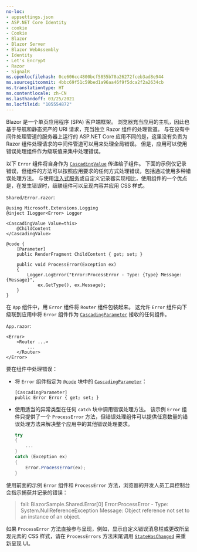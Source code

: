 ```yaml
---
no-loc:
- appsettings.json
- ASP.NET Core Identity
- cookie
- Cookie
- Blazor
- Blazor Server
- Blazor WebAssembly
- Identity
- Let's Encrypt
- Razor
- SignalR
ms.openlocfilehash: 0ce606cc4800bcf5855b70a26272fceb3ad8e944
ms.sourcegitcommit: 4bbc69f51c59bed1a96aa46f9f5dca2f2a2634cb
ms.translationtype: HT
ms.contentlocale: zh-CN
ms.lasthandoff: 03/25/2021
ms.locfileid: "105554872"
---
```

Blazor 是一个单页应用程序 (SPA) 客户端框架。 浏览器充当应用的主机，因此也基于导航和静态资产的 URI 请求，充当独立 Razor 组件的处理管道。 与在设有中间件处理管道的服务器上运行的 ASP.NET Core 应用不同的是，这里没有负责为 Razor 组件处理请求的中间件管道可以用来处理全局错误。 但是，应用可以使用错误处理组件作为级联值来集中处理错误。

以下 `Error` 组件将自身作为 [`CascadingValue`](xref:blazor/components/cascading-values-and-parameters#cascadingvalue-component) 传递给子组件。 下面的示例仅记录错误，但组件的方法可以按照应用要求的任何方式处理错误，包括通过使用多种错误处理方法。 与使用[注入式服务](xref:blazor/fundamentals/dependency-injection)或自定义记录器实现相比，使用组件的一个优点是，在发生错误时，级联组件可以呈现内容并应用 CSS 样式。

`Shared/Error.razor`:

```razor
@using Microsoft.Extensions.Logging
@inject ILogger<Error> Logger

<CascadingValue Value=this>
    @ChildContent
</CascadingValue>

@code {
    [Parameter]
    public RenderFragment ChildContent { get; set; }

    public void ProcessError(Exception ex)
    {
        Logger.LogError("Error:ProcessError - Type: {Type} Message: {Message}", 
            ex.GetType(), ex.Message);
    }
}
```

在 `App` 组件中，用 `Error` 组件将 `Router` 组件包装起来。 这允许 `Error` 组件向下级联到应用中将 `Error` 组件作为 [`CascadingParameter`](xref:blazor/components/cascading-values-and-parameters#cascadingparameter-attribute) 接收的任何组件。

`App.razor`:

```razor
<Error>
    <Router ...>
        ...
    </Router>
</Error>
```

要在组件中处理错误：

* 将 `Error` 组件指定为 [`@code`](xref:mvc/views/razor#code) 块中的 [`CascadingParameter`](xref:blazor/components/cascading-values-and-parameters#cascadingparameter-attribute)：

  ```razor
  [CascadingParameter]
  public Error Error { get; set; }
  ```

* 使用适当的异常类型在任何 `catch` 块中调用错误处理方法。 该示例 `Error` 组件只提供了一个 `ProcessError` 方法，但错误处理组件可以提供任意数量的错误处理方法来解决整个应用中的其他错误处理要求。

  ```csharp
  try
  {
      ...
  }
  catch (Exception ex)
  {
      Error.ProcessError(ex);
  }
  ```

使用前面的示例 `Error` 组件和 `ProcessError` 方法，浏览器的开发人员工具控制台会指示捕获并记录的错误：

> fail: BlazorSample.Shared.Error[0] Error:ProcessError - Type: System.NullReferenceException Message: Object reference not set to an instance of an object.

如果 `ProcessError` 方法直接参与呈现，例如，显示自定义错误消息栏或更改所呈现元素的 CSS 样式，请在 `ProcessErrors` 方法末尾调用 [`StateHasChanged`](xref:blazor/components/lifecycle#state-changes-statehaschanged) 来重新呈现 UI。
